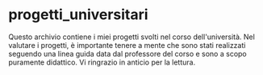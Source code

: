# progetti_universitari
Questo archivio contiene i miei progetti svolti nel corso dell'università. 
Nel valutare i progetti, è importante tenere a mente che sono stati realizzati seguendo una linea guida data dal professore del corso e  sono a scopo puramente didattico. 
Vi  ringrazio in anticio per la lettura. 
